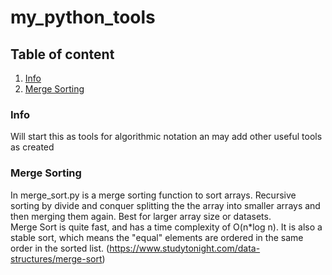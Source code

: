 # my_python_tools

## Table of content
1. [Info](#info)
2. [Merge Sorting](#merge-sorting)


### Info
Will start this as tools for algorithmic notation an may add other useful tools as created

### Merge Sorting
In merge_sort.py is a merge sorting function to sort arrays.
Recursive sorting by divide and conquer splitting the the array into smaller arrays and then merging them again.
Best for larger array size or datasets.  
Merge Sort is quite fast, and has a time complexity of O(n*log n). It is also a stable sort, which means the "equal" elements are ordered in the same order in the sorted list. (https://www.studytonight.com/data-structures/merge-sort)
